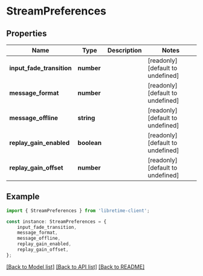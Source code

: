 # StreamPreferences


## Properties

Name | Type | Description | Notes
------------ | ------------- | ------------- | -------------
**input_fade_transition** | **number** |  | [readonly] [default to undefined]
**message_format** | **number** |  | [readonly] [default to undefined]
**message_offline** | **string** |  | [readonly] [default to undefined]
**replay_gain_enabled** | **boolean** |  | [readonly] [default to undefined]
**replay_gain_offset** | **number** |  | [readonly] [default to undefined]

## Example

```typescript
import { StreamPreferences } from 'libretime-client';

const instance: StreamPreferences = {
    input_fade_transition,
    message_format,
    message_offline,
    replay_gain_enabled,
    replay_gain_offset,
};
```

[[Back to Model list]](../README.md#documentation-for-models) [[Back to API list]](../README.md#documentation-for-api-endpoints) [[Back to README]](../README.md)
